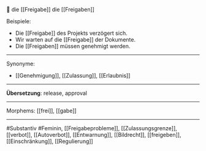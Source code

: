 🔴 die [[Freigabe]]
die [[Freigaben]]

Beispiele:

- Die [[Freigabe]] des Projekts verzögert sich.
- Wir warten auf die [[Freigabe]] der Dokumente.
- Die [[Freigaben]] müssen genehmigt werden.

---

Synonyme:

- [[Genehmigung]], [[Zulassung]], [[Erlaubnis]]

---

**Übersetzung**: release, approval

---

Morphems:
[[frei]], [[gabe]]

---

#Substantiv #Feminin, [[Freigabeprobleme]], [[Zulassungsgrenze]], [[verbot]], [[Autoverbot]], [[Entwarnung]], [[Bildrecht]], [[freigeben]], [[Einschränkung]], [[Regulierung]]
